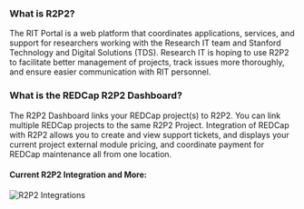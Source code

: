 ### What is R2P2?
The RIT Portal is a web platform that coordinates applications, services, and support for researchers working with the Research IT team and Stanford Technology and Digital Solutions (TDS). Research IT is hoping to use R2P2 to facilitate better management of projects, track issues more thoroughly, and ensure easier communication with RIT personnel.




### What is the REDCap R2P2 Dashboard?
The R2P2 Dashboard links your REDCap project(s) to R2P2.  You can link multiple REDCap projects to the same R2P2 Project.  Integration of REDCap with R2P2 allows you to create and view support tickets, and displays your current project external module pricing, and coordinate payment for REDCap maintenance all from one location.


#### Current R2P2 Integration and More: 

![R2P2 Integrations](/imagess/current_integrations.png)

